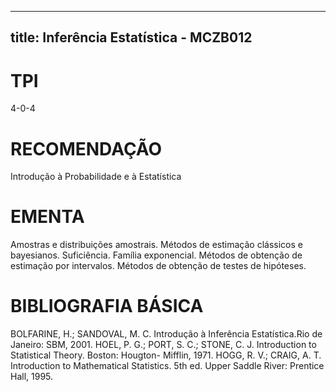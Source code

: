 
---
title: Inferência Estatística - MCZB012 
---

# TPI

4-0-4

# RECOMENDAÇÃO

Introdução à Probabilidade e à Estatística

# EMENTA

Amostras e distribuições amostrais. Métodos de estimação clássicos e bayesianos. Suficiência. Família exponencial. Métodos de obtenção de estimação por intervalos. Métodos de obtenção de testes de hipóteses.

# BIBLIOGRAFIA BÁSICA

BOLFARINE, H.; SANDOVAL, M. C. Introdução à Inferência Estatística.Rio de Janeiro: SBM, 2001.
HOEL, P. G.; PORT, S. C.; STONE, C. J. Introduction to Statistical Theory. Boston: Hougton- Mifflin, 1971.
HOGG, R. V.; CRAIG, A. T. Introduction to Mathematical Statistics. 5th ed. Upper Saddle River: Prentice Hall, 1995.
        
